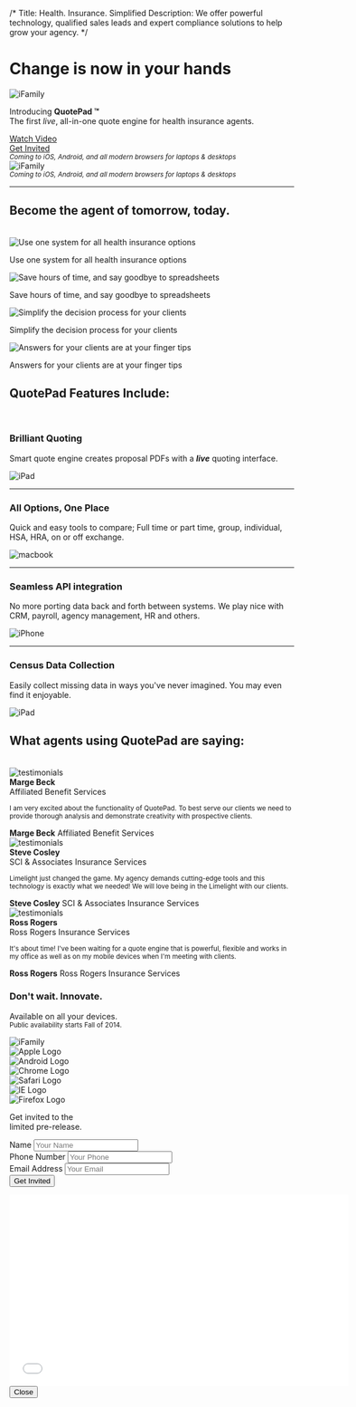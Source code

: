 /*
Title: Health. Insurance. Simplified
Description: We offer powerful technology, qualified sales leads and expert compliance solutions to help grow your agency.
*/

<!-- START: Jumbotron -->
<div class="jumbotron">
	<div class="container">
		<div class="row">
			<div class="col-sm-12 col-md-6 col-lg-5">
				<h1>Change is now in your hands</h1>
				<div class="row visible-xs visible-sm handheld-mb">
					<div class="col-xs-12">
						<img src="themes/flat-ui/images/ifamily.png" class="img-responsive center-block" alt="iFamily">
					</div>
				</div>
				<p class="lead">Introducing <strong>QuotePad &trade;</strong>  <br>The first <em>live</em>, all-in-one quote engine for health insurance agents.</p>
				<div class="row">
					<div class="col-sm-6 handheld-mb">
						<a href="#" class="btn btn-hg btn-success btn-embossed btn-block" data-toggle="modal" data-target="#myModal">Watch Video <span class="fui-triangle-right-large"></span></a>
					</div>
					<div class="col-sm-6">
						<a href="#signup" class="btn btn-hg btn-warning btn-embossed btn-block">Get Invited <span class="fui-triangle-down"></span></a>
					</div>
					<div class="col-xs-12 hidden-md">
						<small><em>Coming to iOS, Android, and all modern browsers for laptops &amp; desktops</em></small>
					</div>
				</div>
			</div>
			<div class="col-md-6 col-lg-7 hidden-xs hidden-sm">
				<img src="themes/flat-ui/images/ifamily.png" class="img-responsive center-block" alt="iFamily">
				<div class="row visible-md">
					<div class="col-xs-12 text-right">
						<small><em>Coming to iOS, Android, and all modern browsers for laptops &amp; desktops</em></small>
					</div>
				</div>
			</div>
		</div>
	</div>
</div>

<div class="container">
	<hr>
</div>

<!-- START: Benefits -->
<section id="benefits" class="text-center">
	<div class="container">
		<div class="row">
			<h2>Become the agent of tomorrow, today.</h2>
			<br>
			<div class="col-sm-6 col-md-3" data-0="transform: translateX(150%);opacity:0;overflow:hidden;" data-300="transform: translateX(0%);opacity:1;">
				<img src="themes/flat-ui/images/icons/medal.svg" class="img-responsive center-block" alt="Use one system for all health insurance options"><br>
				<p class="lead">Use one system for all health insurance options</p>
			</div>
			<div class="col-sm-6 col-md-3" data-0="transform: translateX(200%);opacity:0;overflow:hidden;" data-330="transform: translateX(0%);opacity:1;">
				<img src="themes/flat-ui/images/icons/clocks.svg" class="img-responsive center-block" alt="Save hours of time, and say goodbye to spreadsheets"><br>
				<p class="lead">Save hours of time, and say goodbye to spreadsheets</p>
			</div>
			<div class="col-sm-6 col-md-3" data-0="transform: translateX(250%);opacity:0;overflow:hidden;" data-360="transform: translateX(0%);opacity:1;">
				<img src="themes/flat-ui/images/icons/goal.svg" class="img-responsive center-block" alt="Simplify the decision process for your clients"><br>
				<p class="lead">Simplify the decision process for your clients</p>
			</div>
			<div class="col-sm-6 col-md-3" data-0="transform: translateX(300%);opacity:0;overflow:hidden;" data-390="transform: translateX(0%);opacity:1;">
				<img src="themes/flat-ui/images/icons/bulb.svg" class="img-responsive center-block" alt="Answers for your clients are at your finger tips"><br>
				<p class="lead">Answers for your clients are at your finger tips</p>
			</div>
		</div>
	</div>
</section>

<!-- START: features -->
<section id="simple-quote" class="feature ipad">
	<div class="container">
		<h1 class="text-center" data-0="opacity:0;overflow:hidden;" data-800="opacity:1;">QuotePad Features Include:</h1>
		<br>
		<div class="row">
			<div class="col-sm-6 va-parent" data-0="transform: translateX(-150%);opacity: 0.0" data-900="transform: translateX(0%);opacity: 1">
				<div class="va-wrapper">
					<div class="va-inner">
						<h3 class="text-success">Brilliant Quoting</h3>
						<p class="lead">Smart quote engine creates proposal PDFs with a <strong><em>live</em></strong> quoting interface.</p>
					</div>
				</div>
			</div>
			<div class="col-sm-6" data-0="transform: translateX(150%);opacity: 0.0" data-900="transform: translateX(0%);opacity: 1">
				<img src="themes/flat-ui/images/ipad-horizontal.svg" class="img-responsive" alt="iPad">
			</div>
		</div>
	</div>
</section>

<hr class="tilt tilt-up">

<section id="group-tools" class="feature macbook">
	<div class="container">
		<div class="row">
			<div class="col-sm-6 col-sm-push-6 va-parent" data-0="transform: translateX(150%);" data-1400="transform: translateX(0%);">
				<div class="va-wrapper">
					<div class="va-inner">
						<h3 class="text-success">All Options, One Place</h3>
						<p class="lead">Quick and easy tools to compare; Full time or part time, group, individual, HSA, HRA, on or off exchange.</p>
					</div>
				</div>
			</div>
			<div class="col-sm-6 col-sm-pull-6" data-0="transform: translateX(-150%);" data-1400="transform: translateX(0%);">
				<img src="themes/flat-ui/images/macbook.svg" class="img-responsive" alt="macbook">
			</div>
		</div>
	</div>
</section>

<hr class="tilt tilt-down">

<section id="calculators" class="feature iphone">
	<div class="container">
		<div class="row">
			<div class="col-sm-6 col-md-offset-2 va-parent" data-0="transform: translateX(-150%);opacity:0;overflow:hidden;;" data-1900="transform: translateX(0%);opacity:1;">
				<div class="va-wrapper">
					<div class="va-inner">
						<h3 class="text-success">Seamless API integration</h3>
						<p class="lead">No more porting data back and forth between systems. We play nice with CRM, payroll, agency management, HR and others.</p>
					</div>
				</div>
			</div>
			<div class="col-xs-8 col-sm-4 col-sm-offset-1 col-md-2 iphone-img" data-0="transform: translateX(150%);opacity:0;overflow:hidden;;" data-1900="transform: translateX(0%);opacity:1;">
				<img src="themes/flat-ui/images/iphone.svg" class="img-responsive" alt="iPhone">
			</div>
		</div>
	</div>
</section>

<hr class="tilt tilt-up">

<section id="white-label" class="feature ipad">
	<div class="container">
		<div class="row">
			<div class="col-sm-6 col-sm-push-6 va-parent" data-0="transform: translateX(150%);opacity:0;overflow:hidden;;" data-2400="transform: translateX(0%);opacity:1;">
				<div class="va-wrapper">
					<div class="va-inner">
						<h3 class="text-success">Census Data Collection</h3>
						<p class="lead">Easily collect missing data in ways you've never imagined. You may even find it enjoyable.</p>
					</div>
				</div>
			</div>
			<div class="col-sm-6 col-sm-pull-6" data-0="transform: translateX(-150%);opacity:0;overflow:hidden;;" data-2400="transform: translateX(0%);opacity:1;">
				<img src="themes/flat-ui/images/ipad-horizontal.svg" class="img-responsive" alt="iPad">
			</div>
		</div>
	</div>
</section>

<!-- START: Testimonies -->
<section id="testimonials">
	<div class="container">
		<h2 class="text-center" data-0="opacity:0;overflow:hidden;" data-3100="opacity:1;">What agents using QuotePad are saying:</h2>
		<br>
		<div class="row">
			<div class="col-sm-12 col-md-4 quote handheld-mb" data-0="transform: translateX(-350%);opacity:0;overflow:hidden;" data-3060="transform: translateX(0%);opacity:1;">
				<div class="row">
					<div class="col-xs-8 col-sm-2 col-md-4 quote-headshot-container">
						<div class="quote-headshot">
							<img src="themes/flat-ui/images/jason.jpg" class="img-responsive img-circle" alt="testimonials">	
						</div>
						<div class="quote-cite text-center hidden-sm">
							<div class="name"><strong>Marge Beck</strong></div>
							<div class="company">Affiliated Benefit Services</div>
						</div>
					</div>
					<div class="col-xs-12 col-sm-10 col-md-8">
						<div class="quote-triangle"></div>
						<div class="quote-quote">
							<p><small>I am very excited about the functionality of QuotePad. To best serve our clients we need to provide thorough analysis and demonstrate creativity with prospective clients.</small></p>
						</div>
						<div class="quote-cite text-right visible-sm">
							<span class="name"><strong>Marge Beck</strong></span>
							<span class="company">Affiliated Benefit Services</span>
						</div>
					</div>
				</div>
			</div>
			<div class="col-sm-12 col-md-4 quote handheld-mb" data-0="transform: translateX(-250%);opacity:0;overflow:hidden;" data-3030="transform: translateX(0%);opacity:1;">
				<div class="row">
					<div class="col-xs-8 col-sm-2 col-md-4 quote-headshot-container">
						<div class="quote-headshot">
							<img src="themes/flat-ui/images/garrett.jpg" class="img-responsive img-circle" alt="testimonials">	
						</div>
						<div class="quote-cite text-center hidden-sm">
							<div class="name"><strong>Steve Cosley</strong></div>
							<div class="company">SCI & Associates Insurance Services</div>
						</div>
					</div>
					<div class="col-xs-12 col-sm-10 col-md-8">
						<div class="quote-triangle"></div>
						<div class="quote-quote">
							<p><small>Limelight just changed the game. My agency demands cutting-edge tools and this technology is exactly what we needed! We will love being in the Limelight with our clients.</small></p>
						</div>
						<div class="quote-cite text-right visible-sm">
							<span class="name"><strong>Steve Cosley</strong></span>
							<span class="company">SCI & Associates Insurance Services</span>
						</div>
					</div>
				</div>
			</div>
			<div class="col-sm-12 col-md-4 quote handheld-mb" data-0="transform: translateX(-150%);opacity:0;overflow:hidden;" data-3000="transform: translateX(0%);opacity:1;">
				<div class="row">
					<div class="col-xs-8 col-sm-2 col-md-4 quote-headshot-container">
						<div class="quote-headshot">
							<img src="themes/flat-ui/images/michael.jpg" class="img-responsive img-circle" alt="testimonials">	
						</div>
						<div class="quote-cite text-center hidden-sm">
							<div class="name"><strong>Ross Rogers</strong></div>
							<div class="company">Ross Rogers Insurance Services</div>
						</div>
					</div>
					<div class="col-xs-12 col-sm-10 col-md-8">
						<div class="quote-triangle"></div>
						<div class="quote-quote">
							<p><small>It's about time! I've been waiting for a quote engine that is powerful, flexible and works in my office as well as on my mobile devices when I'm meeting with clients.</small></p>
						</div>
						<div class="quote-cite text-right visible-sm">
							<span class="name"><strong>Ross Rogers</strong></span>
							<span class="company">Ross Rogers Insurance Services</span>
						</div>
					</div>
				</div>
			</div>
		</div>
	</div>
</section>

<!-- START: Call to action -->
<div id="signup" class="anchor"></div>
<section id="sign-up" class="text-center bg-ll-blue-steel">
	<div class="container" data-0="transform: translateY(-250%);opacity:0;overflow:hidden;" data-3500="transform: translateY(0%);opacity:1;">
		<h3>Don't wait.  Innovate.</h3>
		<div class="row">
			<div class="col-sm-12 col-md-6 handheld-mb">
				<p class="lead">Available on all your devices. <br>
					<small>Public availability starts Fall of 2014.</small>
				</p>
				<img src="themes/flat-ui/images/ifamily.svg" class="img-responsive" alt="iFamily"> <br>
				<div class="row brand-icons">
					<div class="col-xs-2 col-sm-1 col-sm-offset-3 frame">
						<div class="brand-icon">
							<img src="themes/flat-ui/images/Apple_logo_black.svg" class="img-responsive" alt="Apple Logo">
						</div>
					</div>
					<div class="col-xs-2 col-sm-1 frame">
						<div class="brand-icon">
							<img src="themes/flat-ui/images/Android_Robot.svg" class="img-responsive" alt="Android Logo">
						</div>
					</div>
					<div class="col-xs-2 col-sm-1 frame">
						<div class="brand-icon">
							<img src="themes/flat-ui/images/Chrome.svg" class="img-responsive" alt="Chrome Logo">
						</div>
					</div>
					<div class="col-xs-2 col-sm-1 frame">
						<div class="brand-icon">
							<img src="themes/flat-ui/images/Safari.svg" class="img-responsive" alt="Safari Logo">
						</div>
					</div>
					<div class="col-xs-2 col-sm-1 frame">
						<div class="brand-icon">
							<img src="themes/flat-ui/images/ie.svg" class="img-responsive" alt="IE Logo">
						</div>
					</div>
					<div class="col-xs-2 col-sm-1 frame">
						<div class="brand-icon">
							<img src="themes/flat-ui/images/Firefox.svg" class="img-responsive" alt="Firefox Logo">
						</div>
					</div>
				</div>
			</div>
			<div class="col-sm-8 col-sm-offset-2 col-md-5 col-md-offset-1">
				<p class="lead">Get invited to the <br> limited pre-release.</p>
				<!-- Begin MailChimp Signup Form -->
				<div id="mc_embed_signup">
					<form action="//limelighthealth.us8.list-manage.com/subscribe/post?u=f2a4a1735029214038cb8d736&amp;id=acf6ed9d70" method="post" id="mc-embedded-subscribe-form" name="mc-embedded-subscribe-form" class="validate" target="_blank" novalidate>
						<div class="form-group">
							<div class="mc-field-group">
								<label for="mce-FULLNAME" class="sr-only">Name</label>
								<input type="text" value="" name="FULLNAME" class="form-control input-hg no-bottom-radius required" id="mce-FULLNAME" placeholder="Your Name">
							</div>
							<div class="mc-field-group">
								<label for="mce-PHONE" class="sr-only">Phone Number</label>
								<input type="text" value="" name="PHONE" class="form-control input-hg no-radius required" id="mce-PHONE" placeholder="Your Phone">
							</div>
							<div class="mc-field-group">
								<label for="mce-EMAIL" class="sr-only">Email Address</label>
								<input type="email" value="" name="EMAIL" class="form-control input-hg no-top-radius required email" id="mce-EMAIL" placeholder="Your Email">
							</div>
						</div><!-- END: .form-group -->
						<div id="mce-responses" class="clear">
							<div class="response" id="mce-error-response" style="display:none"></div>
							<div class="response" id="mce-success-response" style="display:none"></div>
						</div>    <!-- real people should not fill this in and expect good things - do not remove this or risk form bot signups-->
						<div style="position: absolute; left: -5000px;"><input type="text" name="b_f2a4a1735029214038cb8d736_acf6ed9d70" tabindex="-1" value=""></div>
						<div class="clear"><input type="submit" value="Get Invited" name="subscribe" id="mc-embedded-subscribe" class="btn btn-hg btn-warning btn-embossed btn-block button"></div>
					</form>
				</div> <!--End mc_embed_signup-->
			</div>
		</div>
	</div>
</section>

<!-- Modal -->
<div class="modal fade" id="myModal" tabindex="-1" role="dialog" aria-labelledby="myModalLabel" aria-hidden="true">
	<div class="modal-dialog">
		<div class="modal-content">
			<div class="modal-body">
				<div class="video-container">
					<iframe src="//player.vimeo.com/video/88558047?title=0&amp;byline=0&amp;portrait=0&amp;color=e3e3e3" width="600" height="338" frameborder="0" webkitallowfullscreen mozallowfullscreen allowfullscreen></iframe>
				</div>
			</div>
			<div class="modal-footer">
				<button type="button" class="btn btn-default" data-dismiss="modal">Close</button>
			</div>
		</div>
	</div>
</div>